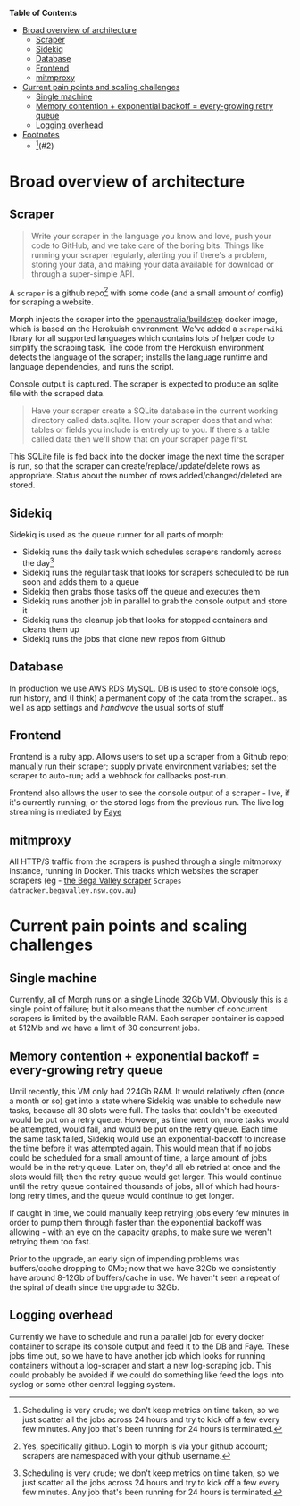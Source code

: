 <!-- markdown-toc start - Don't edit this section. Run M-x markdown-toc-refresh-toc -->
**Table of Contents**

- [Broad overview of architecture](#broad-overview-of-architecture)
    - [Scraper](#scraper)
    - [Sidekiq](#sidekiq)
    - [Database](#database)
    - [Frontend](#frontend)
    - [mitmproxy](#mitmproxy)
- [Current pain points and scaling challenges](#current-pain-points-and-scaling-challenges)
    - [Single machine](#single-machine)
    - [Memory contention + exponential backoff = every-growing retry queue](#memory-contention--exponential-backoff--every-growing-retry-queue)
    - [Logging overhead](#logging-overhead)
- [Footnotes](#footnotes)
    - [^2](#2)

<!-- markdown-toc end -->


# Broad overview of architecture
## Scraper
> Write your scraper in the language you know and love, push your code
> to GitHub, and we take care of the boring bits. Things like running
> your scraper regularly, alerting you if there's a problem, storing
> your data, and making your data available for download or through a
> super-simple API.

A `scraper` is a github repo[^1] with some code (and a small amount of
config) for scraping a website.

Morph injects the scraper into the
[openaustralia/buildstep](https://hub.docker.com/r/openaustralia/buildstep/)
docker image, which is based on the Herokuish environment. We've added
a `scraperwiki` library for all supported languages which contains
lots of helper code to simplify the scraping task. The code from the
Herokuish environment detects the language of the scraper; installs
the language runtime and language dependencies, and runs the script.

Console output is captured. The scraper is expected to produce an
sqlite file with the scraped data.

> Have your scraper create a SQLite database in the current working
> directory called data.sqlite. How your scraper does that and what
> tables or fields you include is entirely up to you. If there's a
> table called data then we'll show that on your scraper page first.

This SQLite file is fed back into the docker image the next time the
scraper is run, so that the scraper can create/replace/update/delete
rows as appropriate. Status about the number of rows
added/changed/deleted are stored.

## Sidekiq

Sidekiq is used as the queue runner for all parts of morph:

- Sidekiq runs the daily task which schedules scrapers randomly across
  the day[^2]
- Sidekiq runs the regular task that looks for scrapers scheduled to
  be run soon and adds them to a queue
- Sidekiq then grabs those tasks off the queue and executes them
- Sidekiq runs another job in parallel to grab the console output and
  store it
- Sidekiq runs the cleanup job that looks for stopped containers and
  cleans them up
- Sidekiq runs the jobs that clone new repos from Github

## Database

In production we use AWS RDS MySQL. DB is used to store console logs,
run history, and (I think) a permanent copy of the data from the
scraper.. as well as app settings and *handwave* the usual sorts of
stuff

## Frontend

Frontend is a ruby app. Allows users to set up a scraper from a Github
repo; manually run their scraper; supply private environment
variables; set the scraper to auto-run; add a webhook for callbacks
post-run.

Frontend also allows the user to see the console output of a scraper -
live, if it's currently running; or the stored logs from the previous
run. The live log streaming is mediated by
[Faye](https://github.com/faye/faye-websocket-ruby)

## mitmproxy

All HTTP/S traffic from the scrapers is pushed through a single
mitmproxy instance, running in Docker. This tracks which websites the
scraper scrapers (eg - [the Bega Valley
scraper](https://morph.io/planningalerts-scrapers/Bega_Valley_Applications_on_Exhibition)
`Scrapes datracker.begavalley.nsw.gov.au`)


# Current pain points and scaling challenges

## Single machine

Currently, all of Morph runs on a single Linode 32Gb VM. Obviously
this is a single point of failure; but it also means that the number
of concurrent scrapers is limited by the available RAM. Each scraper
container is capped at 512Mb and we have a limit of 30 concurrent
jobs.

## Memory contention + exponential backoff = every-growing retry queue

Until recently, this VM only had 224Gb RAM. It would relatively often
(once a month or so) get into a state where Sidekiq was unable to
schedule new tasks, because all 30 slots were full. The tasks that
couldn't be executed would be put on a retry queue. However, as time
went on, more tasks would be attempted, would fail, and would be put
on the retry queue. Each time the same task failed, Sidekiq would use
an exponential-backoff to increase the time before it was attempted
again. This would mean that if no jobs could be scheduled for a small
amount of time, a large amount of jobs would be in the retry
queue. Later on, they'd all eb retried at once and the slots would
fill; then the retry queue would get larger. This would continue until
the retry queue contained thousands of jobs, all of which had
hours-long retry times, and the queue would continue to get longer.

If caught in time, we could manually keep retrying jobs every few
minutes in order to pump them through faster than the exponential
backoff was allowing - with an eye on the capacity graphs, to make
sure we weren't retrying them too fast.

Prior to the upgrade, an early sign of impending problems was
buffers/cache dropping to 0Mb; now that we have 32Gb we consistently
have around 8-12Gb of buffers/cache in use. We haven't seen a repeat
of the spiral of death since the upgrade to 32Gb.

## Logging overhead

Currently we have to schedule and run a parallel job for every docker
container to scrape its console output and feed it to the DB and
Faye. These jobs time out, so we have to have another job which looks
for running containers without a log-scraper and start a new
log-scraping job. This could probably be avoided if we could do
something like feed the logs into syslog or some other central logging
system.

[^1]: Yes, specifically github. Login to morph is via your github
    account; scrapers are namespaced with your github username.

[^2]: Scheduling is very crude; we don't keep metrics on time taken,
    so we just scatter all the jobs across 24 hours and try to kick
    off a few every few minutes. Any job that's been running for 24
    hours is terminated.
